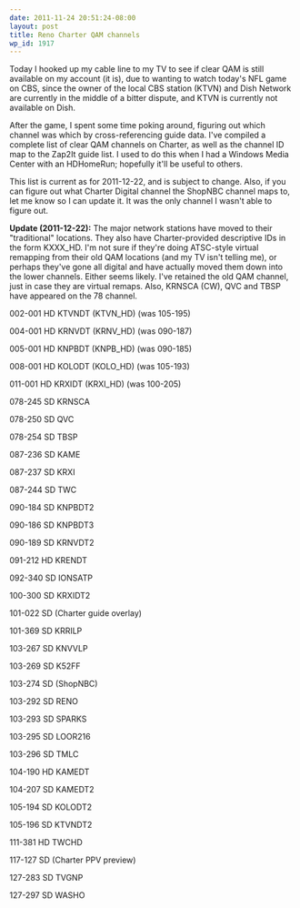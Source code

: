 ```yaml
---
date: 2011-11-24 20:51:24-08:00
layout: post
title: Reno Charter QAM channels
wp_id: 1917
---
```

Today I hooked up my cable line to my TV to see if clear QAM is still available on my account (it is), due to wanting to watch today's NFL game on CBS, since the owner of the local CBS station (KTVN) and Dish Network are currently in the middle of a bitter dispute, and KTVN is currently not available on Dish.

After the game, I spent some time poking around, figuring out which channel was which by cross-referencing guide data. I've compiled a complete list of clear QAM channels on Charter, as well as the channel ID map to the Zap2It guide list. I used to do this when I had a Windows Media Center with an HDHomeRun; hopefully it'll be useful to others.

This list is current as for 2011-12-22, and is subject to change. Also, if you can figure out what Charter Digital channel the ShopNBC channel maps to, let me know so I can update it. It was the only channel I wasn't able to figure out.

**Update (2011-12-22):** The major network stations have moved to their "traditional" locations. They also have Charter-provided descriptive IDs in the form KXXX_HD. I'm not sure if they're doing ATSC-style virtual remapping from their old QAM locations (and my TV isn't telling me), or perhaps they've gone all digital and have actually moved them down into the lower channels. Either seems likely. I've retained the old QAM channel, just in case they are virtual remaps. Also, KRNSCA (CW), QVC and TBSP have appeared on the 78 channel.

002-001 HD KTVNDT (KTVN_HD) (was 105-195)
  
004-001 HD KRNVDT (KRNV_HD) (was 090-187)
  
005-001 HD KNPBDT (KNPB_HD) (was 090-185)
  
008-001 HD KOLODT (KOLO_HD) (was 105-193)
  
011-001 HD KRXIDT (KRXI_HD) (was 100-205)
  
078-245 SD KRNSCA
  
078-250 SD QVC
  
078-254 SD TBSP
  
087-236 SD KAME
  
087-237 SD KRXI
  
087-244 SD TWC
  
090-184 SD KNPBDT2
  
090-186 SD KNPBDT3
  
090-189 SD KRNVDT2
  
091-212 HD KRENDT
  
092-340 SD IONSATP
  
100-300 SD KRXIDT2
  
101-022 SD (Charter guide overlay)
  
101-369 SD KRRILP
  
103-267 SD KNVVLP
  
103-269 SD K52FF
  
103-274 SD (ShopNBC)
  
103-292 SD RENO
  
103-293 SD SPARKS
  
103-295 SD LOOR216
  
103-296 SD TMLC
  
104-190 HD KAMEDT
  
104-207 SD KAMEDT2
  
105-194 SD KOLODT2
  
105-196 SD KTVNDT2
  
111-381 HD TWCHD
  
117-127 SD (Charter PPV preview)
  
127-283 SD TVGNP
  
127-297 SD WASHO
